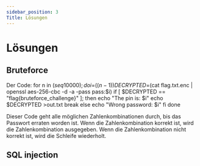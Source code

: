 ```yaml
---
sidebar_position: 3
Title: Lösungen
---
```


# Lösungen

## Bruteforce
Der Code:
for n in $(seq 10000); do
    i=$(($n - 1))
    DECRYPTED=$(cat flag.txt.enc | openssl aes-256-cbc -d -a -pass pass:$i)
    if [ $DECRYPTED == "flag{bruteforce_challenge}" ]; then
        echo "The pin is: $i"
        echo $DECRYPTED >out.txt
        break
    else
        echo "Wrong password: $i"
    fi
done

Dieser Code geht alle möglichen Zahlenkombinationen durch, bis das Passwort erraten worden ist. Wenn die Zahlenkombination korrekt ist, wird die Zahlenkombination ausgegeben. Wenn die Zahlenkombination nicht korrekt ist, wird die Schleife wiederholt. 


## SQL injection
